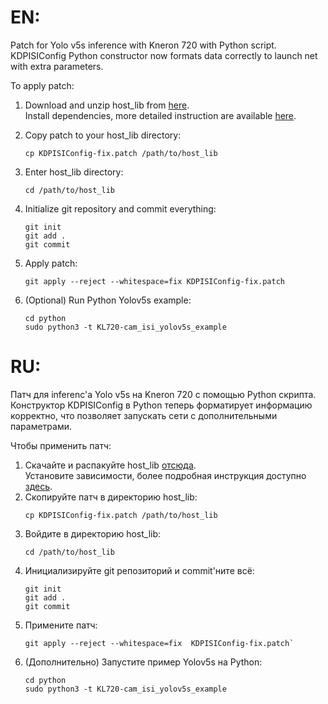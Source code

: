 # EN:
Patch for Yolo v5s inference with Kneron 720 with Python script. KDPISIConfig Python constructor now formats data correctly to launch net with extra parameters.

To apply patch:
1. Download and unzip host_lib from [here](https://www.kneron.com/developer_center/).</br>
   Install dependencies, more detailed instruction are available [here](http://doc.kneron.com/docs/#720_1.3.0/getting_start_720/).

1. Copy patch to your host_lib directory:
    ```
    cp KDPISIConfig-fix.patch /path/to/host_lib
1. Enter host_lib directory:
    ```
    cd /path/to/host_lib
1. Initialize git repository and commit everything:
    ```
    git init
    git add .
    git commit
1. Apply patch:
    ```
    git apply --reject --whitespace=fix KDPISIConfig-fix.patch
1. (Optional) Run Python Yolov5s example:
    ```
    cd python
    sudo python3 -t KL720-cam_isi_yolov5s_example
# RU:
Патч для inferenc'а Yolo v5s на Kneron 720 с помощью Python скрипта. Конструктор KDPISIConfig в Python теперь форматирует информацию корректно, что позволяет запускать сети с дополнительными параметрами. 

Чтобы применить патч:
1. Скачайте и распакуйте host_lib [отсюда](https://www.kneron.com/developer_center/).</br>
   Установите зависимости, более подробная инструкция доступно [здесь](http://doc.kneron.com/docs/#720_1.3.0/getting_start_720/).
1. Скопируйте патч в директорию host_lib:
   ```
   cp KDPISIConfig-fix.patch /path/to/host_lib
1. Войдите в директорию host_lib:
   ```
   cd /path/to/host_lib
1. Инициализируйте git репозиторий и commit'ните всё:
    ```
    git init
    git add .
    git commit
1. Примените патч:
    ```
    git apply --reject --whitespace=fix  KDPISIConfig-fix.patch`
1. (Дополнительно) Запустите пример Yolov5s на Python:
    ```
    cd python
    sudo python3 -t KL720-cam_isi_yolov5s_example

